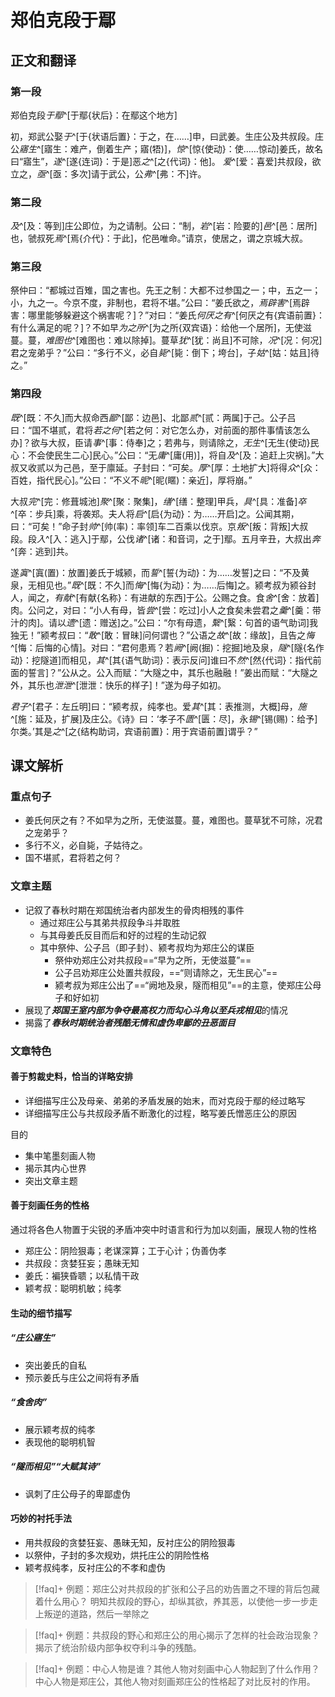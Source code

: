 # 郑伯克段于鄢

## 正文和翻译

### 第一段
郑伯克段*于鄢*^[于鄢{状后}：在鄢这个地方]


初，郑武公娶*于*^[于{状语后置}：于之，在……]申，曰武姜。生庄公及共叔段。庄公*寤生*^[寤生：难产，倒着生产；寤(牾)]，*惊*^[惊{使动}：使……惊动]姜氏，故名曰“寤生”，*遂*^[遂{连词}：于是]恶*之*^[之{代词}：他]。
*爱*^[爱：喜爱]共叔段，欲立之，*亟*^[亟：多次]请于武公，公*弗*^[弗：不]许。


### 第二段

*及*^[及：等到]庄公即位，为之请制。公曰：“制，*岩*^[岩：险要的]*邑*^[邑：居所]也，虢叔死*焉*^[焉{介代}：于此]，佗邑唯命。”请京，使居之，谓之京城大叔。

### 第三段

祭仲曰：“都城过百雉，国之害也。先王之制：大都不过参国之一；中，五之一；小，九之一。今京不度，非制也，君将不堪。”公曰：“姜氏欲之，*焉辟害*^[焉辟害：哪里能够躲避这个祸害呢？]？”对曰：“姜氏*何厌之有*^[何厌之有{宾语前置}：有什么满足的呢？]？不如早*为之所*^[为之所{双宾语}：给他一个居所]，无使滋蔓。蔓，*难图也*^[难图也：难以除掉]。蔓草*犹*^[犹：尚且]不可除，*况*^[况：何况]君之宠弟乎？”公曰：“多行不义，必自*毙*^[毙：倒下；垮台]，子*姑*^[姑：姑且]待之。”

### 第四段

*既*^[既：不久]而大叔命西*鄙*^[鄙：边邑]、北鄙*贰*^[贰：两属]于己。公子吕曰：“国不堪贰，君将*若之何*^[若之何：对它怎么办，对前面的那件事情该怎么办]？欲与大叔，臣请*事*^[事：侍奉]之；若弗与，则请除之，*无生*^[无生{使动}民心：不会使民生二心]民心。”公曰：“无*庸*^[庸(用)]，将自*及*^[及：追赶上灾祸]。”大叔又收贰以为己邑，至于廪延。子封曰：“可矣。*厚*^[厚：土地扩大]将得*众*^[众：百姓，指代民心]。”公曰：“不义不*昵*^[昵(䁥)：亲近]，厚将崩。”


大叔*完*^[完：修葺城池]*聚*^[聚：聚集]，*缮*^[缮：整理]甲兵，*具*^[具：准备]*卒*^[卒：步兵]乘，将袭郑。夫人将*启*^[启{为动}：为……开启]之。公闻其期，曰：“可矣！”命子封*帅*^[帅(率)：率领]车二百乘以伐京。京*叛*^[叛：背叛]大叔段。段*入*^[入：逃入]于鄢，公伐*诸*^[诸：和音词，之于]鄢。五月辛丑，大叔出*奔*^[奔：逃到]共。


遂*寘*^[寘(置)：放置]姜氏于城颍，而*誓*^[誓{为动}：为……发誓]之曰：“不及黄泉，无相见也。”*既*^[既：不久]而*悔*^[悔{为动}：为……后悔]之。颍考叔为颍谷封人，闻之，*有献*^[有献{名称}：有进献的东西]于公。公赐之食。食*舍*^[舍：放着]肉。公问之，对曰：“小人有母，皆*尝*^[尝：吃过]小人之食矣未尝君之*羹*^[羹：带汁的肉]。请以*遗*^[遗：赠送]之。”公曰：“尔有母遗，*繄*^[繄：句首的语气助词]我独无！”颍考叔曰：“*敢*^[敢：冒昧]问何谓也？”公语之*故*^[故：缘故]，且告之*悔*^[悔：后悔的心情]。对曰：“君何患焉？若*阙*^[阙(掘)：挖掘]地及泉，*隧*^[隧{名作动}：挖隧道]而相见，*其*^[其{语气助词}：表示反问]谁曰不*然*^[然{代词}：指代前面的誓言]？”公从之。公入而赋：“大隧之中，其乐也融融！”姜出而赋：“大隧之外，其乐也*泄泄*^[泄泄：快乐的样子]！”遂为母子如初。


*君子*^[君子：左丘明]曰：“颍考叔，纯孝也。爱*其*^[其：表推测，大概]母，*施*^[施：延及，扩展]及庄公。《诗》曰：‘孝子不*匮*^[匮：尽]，永*锡*^[锡(赐)：给予]尔类。’其是*之*^[之{结构助词，宾语前置}：用于宾语前置]谓乎？”


## 课文解析

### 重点句子

- 姜氏何厌之有？不如早为之所，无使滋蔓。蔓，难图也。蔓草犹不可除，况君之宠弟乎？
- 多行不义，必自毙，子姑待之。
- 国不堪贰，君将若之何？

### 文章主题
- 记叙了春秋时期在郑国统治者内部发生的骨肉相残的事件
	- 通过郑庄公与其弟共叔段争斗并取胜
	- 与其母姜氏反目而后和好的过程的生动记叙
	- 其中祭仲、公子吕（即子封）、颍考叔均为郑庄公的谋臣
		- 祭仲劝郑庄公对共叔段==“早为之所，无使滋蔓”==
		- 公子吕劝郑庄公处置共叔段，==“则请除之，无生民心”==
		- 颍考叔为郑庄公出了==“阙地及泉，隧而相见”==的主意，使郑庄公母子和好如初
- 展现了***郑国王室内部为争夺最高权力而勾心斗角以至兵戎相见***的情况
- 揭露了***春秋时期统治者残酷无情和虚伪卑鄙的丑恶面目***


### 文章特色

#### 善于剪裁史料，恰当的详略安排
- 详细描写庄公及母亲、弟弟的矛盾发展的始末，而对克段于鄢的经过略写
- 详细描写庄公与共叔段矛盾不断激化的过程，略写姜氏憎恶庄公的原因

目的
- 集中笔墨刻画人物
- 揭示其内心世界
- 突出文章主题

#### 善于刻画任务的性格

 通过将各色人物置于尖锐的矛盾冲突中时语言和行为加以刻画，展现人物的性格
- 郑庄公：阴险狠毒；老谋深算；工于心计；伪善伪孝
- 共叔段：贪婪狂妄；愚昧无知
- 姜氏：褊狭昏聩；以私情干政
- 颖考叔：聪明机敏；纯孝

#### 生动的细节描写
##### “庄公寤生”
- 突出姜氏的自私
- 预示姜氏与庄公之间将有矛盾
##### “食舍肉”
- 展示颖考叔的纯孝
- 表现他的聪明机智
##### “隧而相见”“大赋其诗”

- 讽刺了庄公母子的卑鄙虚伪

#### 巧妙的衬托手法

- 用共叔段的贪婪狂妄、愚昧无知，反衬庄公的阴险狠毒
- 以祭仲，子封的多次规劝，烘托庄公的阴险性格
- 颖考叔纯孝，反衬庄公的不孝和虚伪


>[!faq]+  例题：郑庄公对共叔段的扩张和公子吕的劝告置之不理的背后包藏着什么用心？
>明知共叔段的野心，却纵其欲，养其恶，以使他一步一步走上叛逆的道路，然后一举除之

>[!faq]+  例题：共叔段的野心和郑庄公的用心揭示了怎样的社会政治现象？
>揭示了统治阶级内部争权夺利斗争的残酷。

>[!faq]+  例题：中心人物是谁？其他人物对刻画中心人物起到了什么作用？
>中心人物是郑庄公，其他人物对刻画郑庄公的性格起了对比反衬的作用。
